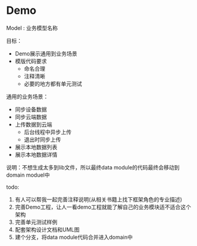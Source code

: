 # Demo

Model : 业务模型名称 


目标：
* Demo展示通用到业务场景
* 模版代码要求
    * 命名合理
    * 注释清晰
    * 必要的地方都有单元测试

通用的业务场景：
* 同步设备数据
* 同步云端数据
* 上传数据到云端
    * 后台线程中异步上传
    * 退出时同步上传
* 展示本地数据列表
* 展示本地数据详情


说明：不想生成太多到lib文件，所以最终data module的代码最终会移动到domain moduel中

todo:
1. 有人可以帮我一起完善注释说明(从相关书籍上找下框架角色的专业描述)
2. 完善Demo工程，让人一看demo工程就能了解自己的业务模块适不适合这个架构
3. 完善单元测试样例
4. 配套架构设计文档和UML图
5. 建个分支，将data module代码合并进入domain中
